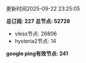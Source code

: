 更新时间2025-09-22 23:25:05

**总订阅: 227**
**总节点: 52728**
- vless节点: 26806
- hysteria2节点: 14

**google ping有效节点: 241**

